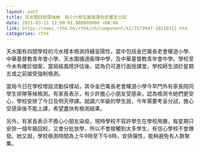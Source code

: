 ```yaml
---
layout: post
title: 天水圍四校需強檢　有小六學生冀復課免影響呈分試
date: 2021-03-11 12:09:01.000000000 +08:00
link: https://news.rthk.hk/rthk/ch/component/k2/1579947-20210311.htm
categories: rthk
---
```


天水圍有四間學校的污水樣本檢測持續呈陽性，當中包括金巴崙長老會耀道小學、中華基督教青年會小學、天水圍循道衞理中學，及中華基督教青年會中學。學校至今未有確診個案，當局經風險評估後，認為仍可進行面授課堂，學校師生須於星期五或之前接受強制檢測。

當局今日在學校增設流動採樣站，其中金巴崙長老會耀道小學今早門外有家長陪同學生排隊等候檢測。有家長表示，有少許擔心小朋友受感染，認為檢測令她們更安心，學校安排了今日及明天停課。就讀六年級的學生說，今年需要考呈分試，擔心受感染後不能上課，希望盡快有檢測結果。

另外，有家長表示不擔心小朋友染疫，現時學校不容許學生在學校用膳，每星期只安排一個年級回校，又會分批放學，所以不會接觸到太多學生，有信心學校不會爆發。她又說，學校檢測時間為上午9時至下午6時，安排彈性，能夠避免有人群聚集。

